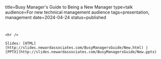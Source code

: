 title=Busy Manager's Guide to Being a New Manager
type=talk
audience=For new technical management audience
tags=presentation, management
date=2024-04-24
status=published
~~~~~~

    
<hr />

Slides: [HTML](http://slides.newardassociates.com/BusyManagersGuide/New.html) | [PPTX](http://slides.newardassociates.com/BusyManagersGuide/New.pptx)
